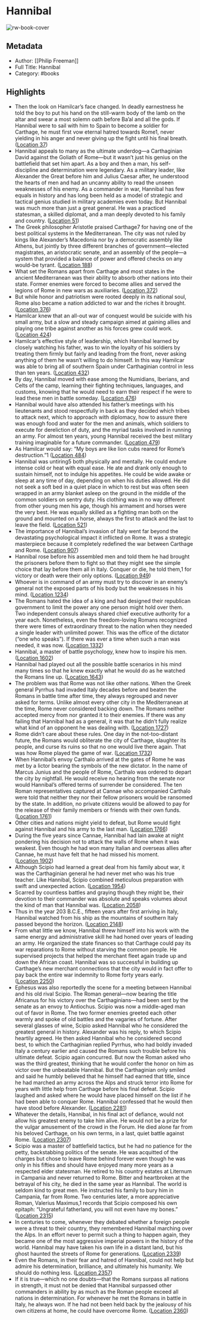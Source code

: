 # Hannibal

![rw-book-cover](https://m.media-amazon.com/images/I/91lRCFDRPBL._SY160.jpg)

## Metadata
- Author: [[Philip Freeman]]
- Full Title: Hannibal
- Category: #books

## Highlights
- Then the look on Hamilcar’s face changed. In deadly earnestness he told the boy to put his hand on the still-warm body of the lamb on the altar and swear a most solemn oath before Ba’al and all the gods. If Hannibal were to sail with him to Spain to become a soldier for Carthage, he must first vow eternal hatred towards Rome1, never yielding in his anger and never giving up the fight until his final breath. ([Location 37](https://readwise.io/to_kindle?action=open&asin=B09843BCNN&location=37))
- Hannibal appeals to many as the ultimate underdog—a Carthaginian David against the Goliath of Rome—but it wasn’t just his genius on the battlefield that set him apart. As a boy and then a man, his self-discipline and determination were legendary. As a military leader, like Alexander the Great before him and Julius Caesar after, he understood the hearts of men and had an uncanny ability to read the unseen weaknesses of his enemy. As a commander in war, Hannibal has few equals in history and has long been held as a model of strategic and tactical genius studied in military academies even today. But Hannibal was much more than just a great general. He was a practiced statesman, a skilled diplomat, and a man deeply devoted to his family and country. ([Location 51](https://readwise.io/to_kindle?action=open&asin=B09843BCNN&location=51))
- The Greek philosopher Aristotle praised Carthage7 for having one of the best political systems in the Mediterranean. The city was not ruled by kings like Alexander’s Macedonia nor by a democratic assembly like Athens, but jointly by three different branches of government—elected magistrates, an aristocratic senate, and an assembly of the people—a system that provided a balance of power and offered checks on any would-be tyrant. ([Location 188](https://readwise.io/to_kindle?action=open&asin=B09843BCNN&location=188))
- What set the Romans apart from Carthage and most states in the ancient Mediterranean was their ability to absorb other nations into their state. Former enemies were forced to become allies and served the legions of Rome in new wars as auxiliaries. ([Location 372](https://readwise.io/to_kindle?action=open&asin=B09843BCNN&location=372))
- But while honor and patriotism were rooted deeply in its national soul, Rome also became a nation addicted to war and the riches it brought. ([Location 376](https://readwise.io/to_kindle?action=open&asin=B09843BCNN&location=376))
- Hamilcar knew that an all-out war of conquest would be suicide with his small army, but a slow and steady campaign aimed at gaining allies and playing one tribe against another as his forces grew could work. ([Location 424](https://readwise.io/to_kindle?action=open&asin=B09843BCNN&location=424))
- Hamilcar’s effective style of leadership, which Hannibal learned by closely watching his father, was to win the loyalty of his soldiers by treating them firmly but fairly and leading from the front, never asking anything of them he wasn’t willing to do himself. In this way Hamilcar was able to bring all of southern Spain under Carthaginian control in less than ten years. ([Location 432](https://readwise.io/to_kindle?action=open&asin=B09843BCNN&location=432))
- By day, Hannibal moved with ease among the Numidians, Iberians, and Celts of the camp, learning their fighting techniques, languages, and customs, knowing that he would need to earn their respect if he were to lead these men in battle someday. ([Location 476](https://readwise.io/to_kindle?action=open&asin=B09843BCNN&location=476))
- Hannibal would have also attended his father’s meetings with his lieutenants and stood respectfully in back as they decided which tribes to attack next, which to approach with diplomacy, how to assure there was enough food and water for the men and animals, which soldiers to execute for dereliction of duty, and the myriad tasks involved in running an army. For almost ten years, young Hannibal received the best military training imaginable for a future commander. ([Location 479](https://readwise.io/to_kindle?action=open&asin=B09843BCNN&location=479))
- As Hamilcar would say: “My boys are like lion cubs reared for Rome’s destruction.”1 ([Location 484](https://readwise.io/to_kindle?action=open&asin=B09843BCNN&location=484))
- Hannibal was untiring5 both physically and mentally. He could endure intense cold or heat with equal ease. He ate and drank only enough to sustain himself, not to indulge his appetites. He could be wide awake or sleep at any time of day, depending on when his duties allowed. He did not seek a soft bed in a quiet place in which to rest but was often seen wrapped in an army blanket asleep on the ground in the middle of the common soldiers on sentry duty. His clothing was in no way different from other young men his age, though his armament and horses were the very best. He was equally skilled as a fighting man both on the ground and mounted on a horse, always the first to attack and the last to leave the field. ([Location 521](https://readwise.io/to_kindle?action=open&asin=B09843BCNN&location=521))
- The importance of Hannibal’s invasion of Italy went far beyond the devastating psychological impact it inflicted on Rome. It was a strategic masterpiece because it completely redefined the war between Carthage and Rome. ([Location 907](https://readwise.io/to_kindle?action=open&asin=B09843BCNN&location=907))
- Hannibal rose before his assembled men and told them he had brought the prisoners before them to fight so that they might see the simple choice that lay before them all in Italy. Conquer or die, he told them,1 for victory or death were their only options. ([Location 949](https://readwise.io/to_kindle?action=open&asin=B09843BCNN&location=949))
- Whoever is in command of an army must try to discover in an enemy’s general not the exposed parts of his body but the weaknesses in his mind. ([Location 1234](https://readwise.io/to_kindle?action=open&asin=B09843BCNN&location=1234))
- The Romans hated the idea of a king and had designed their republican government to limit the power any one person might hold over them. Two independent consuls always shared chief executive authority for a year each. Nonetheless, even the freedom-loving Romans recognized there were times of extraordinary threat to the nation when they needed a single leader with unlimited power. This was the office of the dictator (“one who speaks”). If there was ever a time when such a man was needed, it was now. ([Location 1332](https://readwise.io/to_kindle?action=open&asin=B09843BCNN&location=1332))
- Hannibal, a master of battle psychology, knew how to inspire his men. ([Location 1602](https://readwise.io/to_kindle?action=open&asin=B09843BCNN&location=1602))
- Hannibal had played out all the possible battle scenarios in his mind many times so that he knew exactly what he would do as he watched the Romans line up. ([Location 1643](https://readwise.io/to_kindle?action=open&asin=B09843BCNN&location=1643))
- The problem was that Rome was not like other nations. When the Greek general Pyrrhus had invaded Italy decades before and beaten the Romans in battle time after time, they always regrouped and never asked for terms. Unlike almost every other city in the Mediterranean at the time, Rome never considered backing down. The Romans neither accepted mercy from nor granted it to their enemies. If there was any failing that Hannibal had as a general, it was that he didn’t fully realize what kind of an opponent he was dealing with. ([Location 1727](https://readwise.io/to_kindle?action=open&asin=B09843BCNN&location=1727))
- Rome didn’t care about these rules. One day in the not-too-distant future, the Romans would obliterate the city of Carthage, slaughter its people, and curse its ruins so that no one would live there again. That was how Rome played the game of war. ([Location 1732](https://readwise.io/to_kindle?action=open&asin=B09843BCNN&location=1732))
- When Hannibal’s envoy Carthalo arrived at the gates of Rome he was met by a lictor bearing the symbols of the new dictator. In the name of Marcus Junius and the people of Rome, Carthalo was ordered to depart the city by nightfall. He would receive no hearing from the senate nor would Hannibal’s offered terms of surrender be considered. The ten Roman representatives captured at Cannae who accompanied Carthalo were told that neither they nor their fellow prisoners would be ransomed by the state. In addition, no private citizens would be allowed to pay for the release of their family members or friends with their own funds. ([Location 1761](https://readwise.io/to_kindle?action=open&asin=B09843BCNN&location=1761))
- Other cities and nations might yield to defeat, but Rome would fight against Hannibal and his army to the last man. ([Location 1766](https://readwise.io/to_kindle?action=open&asin=B09843BCNN&location=1766))
- During the five years since Cannae, Hannibal had lain awake at night pondering his decision not to attack the walls of Rome when it was weakest. Even though he had won many Italian and overseas allies after Cannae, he must have felt that he had missed his moment. ([Location 1902](https://readwise.io/to_kindle?action=open&asin=B09843BCNN&location=1902))
- Although Scipio had learned a great deal from his family about war, it was the Carthaginian general he had never met who was his true teacher. Like Hannibal, Scipio combined meticulous preparation with swift and unexpected action. ([Location 1954](https://readwise.io/to_kindle?action=open&asin=B09843BCNN&location=1954))
- Scarred by countless battles and graying though they might be, their devotion to their commander was absolute and speaks volumes about the kind of man that Hannibal was. ([Location 2058](https://readwise.io/to_kindle?action=open&asin=B09843BCNN&location=2058))
- Thus in the year 203 B.C.E., fifteen years after first arriving in Italy, Hannibal watched from his ship as the mountains of southern Italy passed beyond the horizon. ([Location 2148](https://readwise.io/to_kindle?action=open&asin=B09843BCNN&location=2148))
- From what little we know, Hannibal threw himself into his work with the same energy and administrative skill he had honed over years of leading an army. He organized the state finances so that Carthage could pay its war reparations to Rome without starving the common people. He supervised projects that helped the merchant fleet again trade up and down the African coast. Hannibal was so successful in building up Carthage’s new merchant connections that the city would in fact offer to pay back the entire war indemnity to Rome forty years early. ([Location 2250](https://readwise.io/to_kindle?action=open&asin=B09843BCNN&location=2250))
- Ephesus was also reportedly the scene for a meeting between Hannibal and his old rival Scipio. The Roman general—now bearing the title Africanus for his victory over the Carthaginians—had been sent by the senate as an envoy to Antiochus. Scipio was now a middle-aged man out of favor in Rome. The two former enemies greeted each other warmly and spoke of old battles and the vagaries of fortune. After several glasses of wine, Scipio asked Hannibal who he considered the greatest general in history. Alexander was his reply, to which Scipio heartily agreed. He then asked Hannibal who he considered second best, to which the Carthaginian replied Pyrrhus, who had boldly invaded Italy a century earlier and caused the Romans such trouble before his ultimate defeat. Scipio again concurred. But now the Roman asked who was the third greatest, thinking that he would confer the honor on him as victor over the unbeatable Hannibal. But the Carthaginian only smiled and said he humbly believed that he himself had earned that title, since he had marched an army across the Alps and struck terror into Rome for years with little help from Carthage before his final defeat. Scipio laughed and asked where he would have placed himself on the list if he had been able to conquer Rome. Hannibal confessed that he would then have stood before Alexander. ([Location 2281](https://readwise.io/to_kindle?action=open&asin=B09843BCNN&location=2281))
- Whatever the details, Hannibal, in his final act of defiance, would not allow his greatest enemy to take him alive. He would not be a prize for the vulgar amusement of the crowd in the Forum. He died alone far from his beloved Carthage, on his own terms, in a last, quiet battle against Rome. ([Location 2307](https://readwise.io/to_kindle?action=open&asin=B09843BCNN&location=2307))
- Scipio was a master of battlefield tactics, but he had no patience for the petty, backstabbing politics of the senate. He was acquitted of the charges but chose to leave Rome behind forever even though he was only in his fifties and should have enjoyed many more years as a respected elder statesman. He retired to his country estates at Liternum in Campania and never returned to Rome. Bitter and heartbroken at the betrayal of his city, he died in the same year as Hannibal. The world is seldom kind to great men. He instructed his family to bury him in Campania, far from Rome. Two centuries later, a more appreciative Roman, Valerius Maximus,1 records that Scipio composed his own epitaph: “Ungrateful fatherland, you will not even have my bones.” ([Location 2315](https://readwise.io/to_kindle?action=open&asin=B09843BCNN&location=2315))
- In centuries to come, whenever they debated whether a foreign people were a threat to their country, they remembered Hannibal marching over the Alps. In an effort never to permit such a thing to happen again, they became one of the most aggressive imperial powers in the history of the world. Hannibal may have taken his own life in a distant land, but his ghost haunted the streets of Rome for generations. ([Location 2339](https://readwise.io/to_kindle?action=open&asin=B09843BCNN&location=2339))
- Even the Romans, in their fear and hatred of Hannibal, could not help but admire his determination, brilliance, and ultimately his humanity. We should do nothing less. ([Location 2357](https://readwise.io/to_kindle?action=open&asin=B09843BCNN&location=2357))
- If it is true—which no one doubts—that the Romans surpass all nations in strength, it must not be denied that Hannibal surpassed other commanders in ability by as much as the Roman people exceed all nations in determination. For whenever he met the Romans in battle in Italy, he always won. If he had not been held back by the jealousy of his own citizens at home, he could have overcome Rome. ([Location 2360](https://readwise.io/to_kindle?action=open&asin=B09843BCNN&location=2360))
